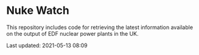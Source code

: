 # Nuke Watch

This repository includes code for retrieving the latest information available on the output of EDF nuclear power plants in the UK.

Last updated: 2021-05-13 08:09